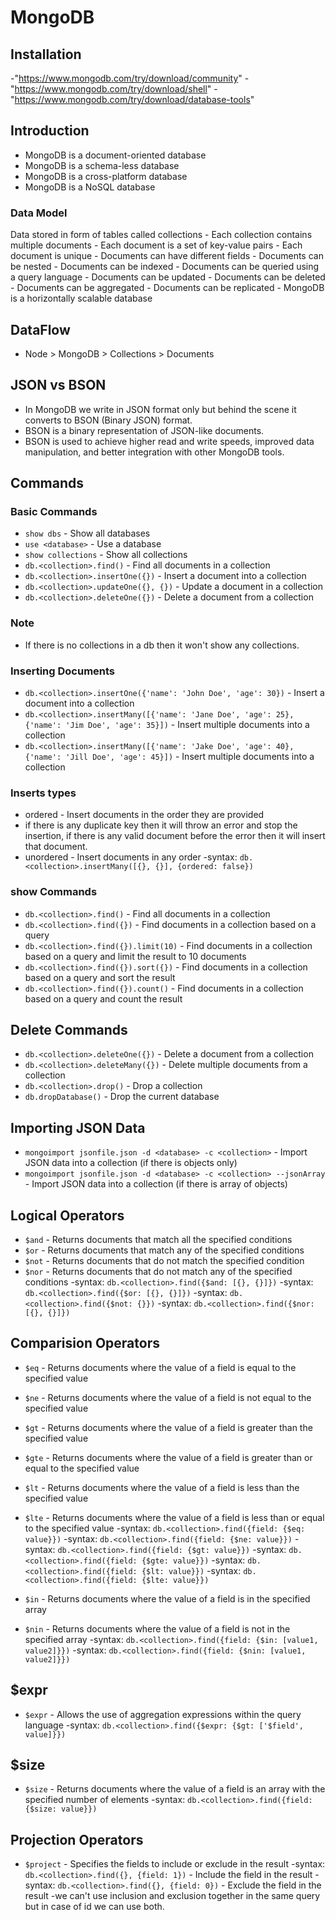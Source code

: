 # MongoDB

## Installation

-"<https://www.mongodb.com/try/download/community>"
-"<https://www.mongodb.com/try/download/shell>"
-"<https://www.mongodb.com/try/download/database-tools>"

## Introduction

- MongoDB is a document-oriented database
- MongoDB is a schema-less database
- MongoDB is a cross-platform database
- MongoDB is a NoSQL database

### Data Model

 Data stored in form of tables called collections
    - Each collection contains multiple documents
    - Each document is a set of key-value pairs
    - Each document is unique
    - Documents can have different fields
    - Documents can be nested
    - Documents can be indexed
    - Documents can be queried using a query language
    - Documents can be updated
    - Documents can be deleted
    - Documents can be aggregated
    - Documents can be replicated
    - MongoDB is a horizontally scalable database

## DataFlow

- Node > MongoDB > Collections > Documents

## JSON vs BSON

- In MongoDB we write in JSON format only but behind the scene it converts to BSON (Binary JSON) format.
- BSON is a binary representation of JSON-like documents.
- BSON is used to achieve higher read and write speeds, improved data manipulation, and better integration with other MongoDB tools.

## Commands

### Basic Commands

- `show dbs` - Show all databases
- `use <database>` - Use a database
- `show collections` - Show all collections
- `db.<collection>.find()` - Find all documents in a collection
- `db.<collection>.insertOne({})` - Insert a document into a collection
- `db.<collection>.updateOne({}, {})` - Update a document in a collection
- `db.<collection>.deleteOne({})` - Delete a document from a collection

### Note

- If there is no collections in a db then it won't show any collections.

### Inserting Documents

- `db.<collection>.insertOne({'name': 'John Doe', 'age': 30})` - Insert a document into a collection
- `db.<collection>.insertMany([{'name': 'Jane Doe', 'age': 25}, {'name': 'Jim Doe', 'age': 35}])` - Insert multiple documents into a collection
- `db.<collection>.insertMany([{'name': 'Jake Doe', 'age': 40}, {'name': 'Jill Doe', 'age': 45}])` - Insert multiple documents into a collection

### Inserts types

- ordered - Insert documents in the order they are provided
- if there is any duplicate key then it will throw an error and stop the insertion, if there is any valid document before the error then it will insert that document.
- unordered - Insert documents in any order
-syntax: `db.<collection>.insertMany([{}, {}], {ordered: false})`

### show Commands

- `db.<collection>.find()` - Find all documents in a collection
- `db.<collection>.find({})` - Find documents in a collection based on a query
- `db.<collection>.find({}).limit(10)` - Find documents in a collection based on a query and limit the result to 10 documents
- `db.<collection>.find({}).sort({})` - Find documents in a collection based on a query and sort the result
- `db.<collection>.find({}).count()` - Find documents in a collection based on a query and count the result

## Delete Commands

- `db.<collection>.deleteOne({})` - Delete a document from a collection
- `db.<collection>.deleteMany({})` - Delete multiple documents from a collection
- `db.<collection>.drop()` - Drop a collection
- `db.dropDatabase()` - Drop the current database

## Importing JSON Data

- `mongoimport jsonfile.json -d <database> -c <collection>` - Import JSON data into a collection (if there is objects only)
- `mongoimport jsonfile.json -d <database> -c <collection> --jsonArray` - Import JSON data into a collection (if there is array of objects)

## Logical Operators

- `$and` - Returns documents that match all the specified conditions
- `$or` - Returns documents that match any of the specified conditions
- `$not` - Returns documents that do not match the specified condition
- `$nor` - Returns documents that do not match any of the specified conditions
-syntax: `db.<collection>.find({$and: [{}, {}]})`
-syntax: `db.<collection>.find({$or: [{}, {}]})`
-syntax: `db.<collection>.find({$not: {}})`
-syntax: `db.<collection>.find({$nor: [{}, {}]})`

## Comparision Operators

- `$eq` - Returns documents where the value of a field is equal to the specified value
- `$ne` - Returns documents where the value of a field is not equal to the specified value
- `$gt` - Returns documents where the value of a field is greater than the specified value
- `$gte` - Returns documents where the value of a field is greater than or equal to the specified value
- `$lt` - Returns documents where the value of a field is less than the specified value
- `$lte` - Returns documents where the value of a field is less than or equal to the specified value
-syntax: `db.<collection>.find({field: {$eq: value}})`
-syntax: `db.<collection>.find({field: {$ne: value}})`
-syntax: `db.<collection>.find({field: {$gt: value}})`
-syntax: `db.<collection>.find({field: {$gte: value}})`
-syntax: `db.<collection>.find({field: {$lt: value}})`
-syntax: `db.<collection>.find({field: {$lte: value}})`

- `$in` - Returns documents where the value of a field is in the specified array
- `$nin` - Returns documents where the value of a field is not in the specified array
-syntax: `db.<collection>.find({field: {$in: [value1, value2]}})`
-syntax: `db.<collection>.find({field: {$nin: [value1, value2]}})`

## $expr

- `$expr` - Allows the use of aggregation expressions within the query language
-syntax: `db.<collection>.find({$expr: {$gt: ['$field', value]}})`

## $size

- `$size` - Returns documents where the value of a field is an array with the specified number of elements
-syntax: `db.<collection>.find({field: {$size: value}})`

## Projection Operators

- `$project` - Specifies the fields to include or exclude in the result
-syntax: `db.<collection>.find({}, {field: 1})` - Include the field in the result
-syntax: `db.<collection>.find({}, {field: 0})` - Exclude the field in the result
-we can't use inclusion and exclusion together in the same query but in case of id we can use both.

